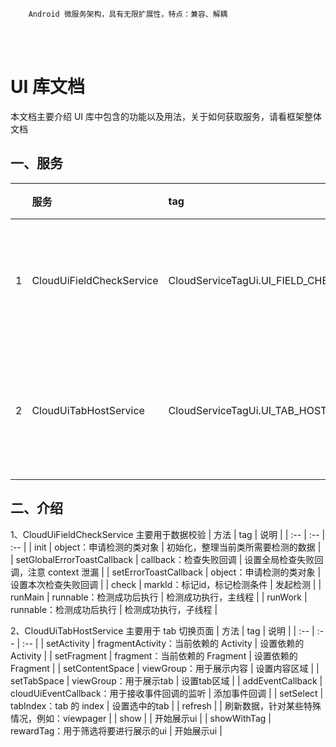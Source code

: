 ```
    Android 微服务架构，具有无限扩展性，特点：兼容、解耦
```
<br/>
<br/>

# UI 库文档
本文档主要介绍 UI 库中包含的功能以及用法，关于如何获取服务，请看框架整体文档

## 一、服务
|| 服务 | tag | 说明 |
| :--: | :-- | :-- | :-- |
| 1 | CloudUiFieldCheckService | CloudServiceTagUi.UI_FIELD_CHECK | 主要用于数据检测 |
| 2 | CloudUiTabHostService | CloudServiceTagUi.UI_TAB_HOST | 主要用于 tab 切换页面 |

## 二、介绍
1、CloudUiFieldCheckService   主要用于数据校验
| 方法 | tag | 说明 |
| :-- | :-- | :-- |
| init | object：申请检测的类对象  | 初始化，整理当前类所需要检测的数据 |
| setGlobalErrorToastCallback | callback：检查失败回调  | 设置全局检查失败回调，注意 context 泄漏 |
| setErrorToastCallback | object：申请检测的类对象  | 设置本次检查失败回调 |
| check | markId：标记id，标记检测条件  | 发起检测 |
| runMain | runnable：检测成功后执行 | 检测成功执行，主线程 |
| runWork | runnable：检测成功后执行 | 检测成功执行，子线程 |
<br/>

2、CloudUiTabHostService    主要用于 tab 切换页面
| 方法 | tag | 说明 |
| :-- | :-- | :-- |
| setActivity | fragmentActivity：当前依赖的 Activity | 设置依赖的 Activity |
| setFragment | fragment：当前依赖的 Fragment | 设置依赖的 Fragment |
| setContentSpace | viewGroup：用于展示内容  | 设置内容区域 |
| setTabSpace | viewGroup：用于展示tab | 设置tab区域 |
| addEventCallback | cloudUiEventCallback：用于接收事件回调的监听 | 添加事件回调 |
| setSelect | tabIndex：tab 的 index | 设置选中的tab |
| refresh |  | 刷新数据，针对某些特殊情况，例如：viewpager |
| show |  | 开始展示ui |
| showWithTag | rewardTag：用于筛选将要进行展示的ui | 开始展示ui |











